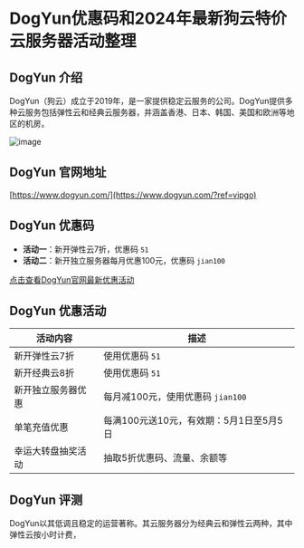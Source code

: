 # DogYun优惠码和2024年最新狗云特价云服务器活动整理


## DogYun 介绍
DogYun（狗云）成立于2019年，是一家提供稳定云服务的公司。DogYun提供多种云服务包括弹性云和经典云服务器，并涵盖香港、日本、韩国、美国和欧洲等地区的机房。

![image](https://github.com/nhrbilkis/DogYun/assets/167834199/b6ad0c1e-67ac-46e4-aad9-d2d1bebf95a9)

## DogYun 官网地址
[https://www.dogyun.com/](https://www.dogyun.com/?ref=vipgo)

## DogYun 优惠码
- **活动一**：新开弹性云7折，优惠码 `51` 
- **活动二**：新开独立服务器每月优惠100元，优惠码 `jian100`

[点击查看DogYun官网最新优惠活动](https://www.dogyun.com/?ref=vipgo)

## DogYun 优惠活动

| 活动内容               | 描述                                     |
| ---------------------- | ---------------------------------------- |
| 新开弹性云7折          | 使用优惠码 `51`                          |
| 新开经典云8折          | 使用优惠码 `51`                          |
| 新开独立服务器优惠     | 每月减100元，使用优惠码 `jian100`       |
| 单笔充值优惠           | 每满100元送10元，有效期：5月1日至5月5日 |
| 幸运大转盘抽奖活动     | 抽取5折优惠码、流量、余额等             |

## DogYun 评测
DogYun以其低调且稳定的运营著称。其云服务器分为经典云和弹性云两种，其中弹性云按小时计费，

